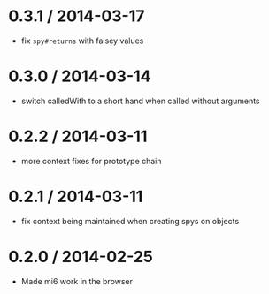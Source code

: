 
0.3.1 / 2014-03-17 
==================

 * fix `spy#returns` with falsey values

0.3.0 / 2014-03-14 
==================

 * switch calledWith to a short hand when called without arguments

0.2.2 / 2014-03-11 
==================

 * more context fixes for prototype chain

0.2.1 / 2014-03-11 
==================

 * fix context being maintained when creating spys on objects

0.2.0 / 2014-02-25 
==================

 * Made mi6 work in the browser
